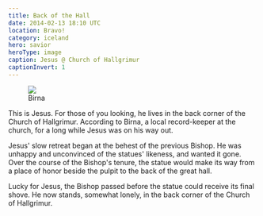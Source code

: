 ```yaml
---
title: Back of the Hall
date: 2014-02-13 18:10 UTC
location: Bravo!
category: iceland
hero: savior
heroType: image
caption: Jesus @ Church of Hallgrimur
captionInvert: 1
---
```


<figure class="thumbnail">
  <img class="thumbnail__image" src="/images/iceland/inline/birna.jpg" />
  <figcaption class="thumbnail__caption">Birna</figcaption>
</figure>

This is Jesus.  For those of you looking, he lives in the back corner of the Church of Hallgrimur.  According to Birna, a local record-keeper at the church, for a long while Jesus was on his way out.
                                                                                
Jesus' slow retreat began at the behest of the previous Bishop.  He was unhappy and unconvinced of the statues' likeness, and wanted it gone.  Over the course of the Bishop's tenure, the statue would make its way from a place of honor beside the pulpit to the back of the great hall.
                                                                                
Lucky for Jesus, the Bishop passed before the statue could receive its final shove.  He now stands, somewhat lonely, in the back corner of the Church of Hallgrimur.
